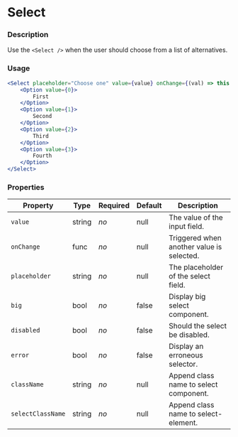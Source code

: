 # Select

### Description
Use the `<Select />` when the user should choose from a list of alternatives.

### Usage
```jsx
<Select placeholder="Choose one" value={value} onChange={(val) => this.setState({value: val})}>
    <Option value={0}>
        First
    </Option>
    <Option value={1}>
        Second
    </Option>
    <Option value={2}>
        Third
    </Option>
    <Option value={3}>
        Fourth
    </Option>
</Select>
```

### Properties
| Property | Type | Required | Default | Description |
| --- | --- | --- | --- | --- |
| `value` | string | *no* | null | The value of the input field. |
| `onChange` | func | *no* | null | Triggered when another value is selected. |
| `placeholder` | string | *no* | null | The placeholder of the select field. |
| `big` | bool | *no* | false | Display big select component. |
| `disabled` | bool | *no* | false | Should the select be disabled. |
| `error` | bool | *no* | false | Display an erroneous selector. |
| `className` | string | *no* | null | Append class name to select component. |
| `selectClassName` | string | *no* | null | Append class name to select-element. |
